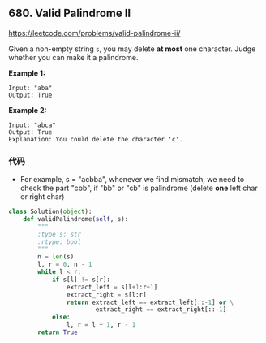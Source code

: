 ## 680. Valid Palindrome II

https://leetcode.com/problems/valid-palindrome-ii/

Given a non-empty string `s`, you may delete **at most** one character. Judge whether you can make it a palindrome.

**Example 1:**

```
Input: "aba"
Output: True
```



**Example 2:**

```
Input: "abca"
Output: True
Explanation: You could delete the character 'c'.
```

### 代码

- For example, s = "acbba", whenever we find mismatch, we need to check the part "cbb", if "bb" or "cb" is palindrome (delete **one** left char or right char)

```python
class Solution(object):
    def validPalindrome(self, s):
        """
        :type s: str
        :rtype: bool
        """
        n = len(s)
        l, r = 0, n - 1
        while l < r:
            if s[l] != s[r]:
                extract_left = s[l+1:r+1]
                extract_right = s[l:r]
                return extract_left == extract_left[::-1] or \
                        extract_right == extract_right[::-1]
            else:
            	l, r = l + 1, r - 1
        return True
```



